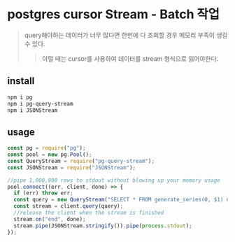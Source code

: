 # postgres cursor Stream - Batch 작업

> query해야하는 데이터가 너무 많다면 한번에 다 조회할 경우 메모리 부족이 생길 수 있다.
>
> > 이럴 때는 cursor를 사용하여 데이터를 stream 형식으로 읽어야한다.

## install

```sh
npm i pg
npm i pg-query-stream
npm i JSONStream
```

## usage

```ts
const pg = require("pg");
const pool = new pg.Pool();
const QueryStream = require("pg-query-stream");
const JSONStream = require("JSONStream");

//pipe 1,000,000 rows to stdout without blowing up your memory usage
pool.connect((err, client, done) => {
  if (err) throw err;
  const query = new QueryStream("SELECT * FROM generate_series(0, $1) num", [1000000]);
  const stream = client.query(query);
  //release the client when the stream is finished
  stream.on("end", done);
  stream.pipe(JSONStream.stringify()).pipe(process.stdout);
});
```
